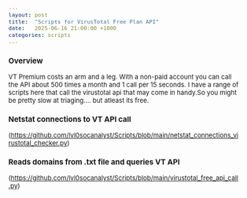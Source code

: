 ```yaml
---
layout: post
title:  "Scripts for VirusTotal Free Plan API"
date:   2025-06-16 21:00:00 +1000
categories: scripts
---
```


<style>
  body { font-size: 13px; }
  h1 { font-size: 19px !important; }
  h2 { font-size: 17px !important; }
  h3 { font-size: 15px !important; }
</style>

### Overview
VT Premium costs an arm and a leg. With a non-paid account you can call the API about 500 times a month and 1 call per 15 seconds. I have a range of scripts here that call the virustotal api that may come in handy.So you might be pretty slow at triaging.... but atleast its free.

### Netstat connections to VT API call

(https://github.com/lvl0socanalyst/Scripts/blob/main/netstat_connections_virustotal_checker.py)

### Reads domains from .txt file and queries VT API

(https://github.com/lvl0socanalyst/Scripts/blob/main/virustotal_free_api_call.py)
